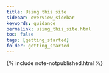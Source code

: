 ```yaml
---
title: Using this site
sidebar: overview_sidebar
keywords: guidance
permalink: using_this_site.html
toc: false
tags: [getting_started]
folder: getting_started
---
```


{% include note-notpublished.html %}
